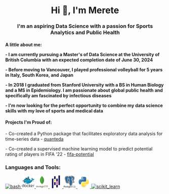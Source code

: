 <h1 align="center">Hi 👋, I'm Merete</h1>
<h3 align="center">I'm an aspiring Data Science with a passion for Sports Analytics and Public Health</h3>

<h4 align="left">A little about me:</p>
<p align="left"> - I am currently pursuing a Master's of Data Science at the University of British Columbia with an expected completion date of June 30, 2024</p>
<p align="left"> - Before moving to Vancouver, I played professional volleyball for 5 years in Italy, South Korea, and Japan</p>
<p align="left"> - In 2018 I graduated from Stanford University with a BS in Human Biology and a MS in Epidemiology. I am passionate about global public health and specifically am fascinated by infectious diseases</p>
<p align="left"> - I'm now looking for the perfect opportunity to combine my data science skills with my love of sports and medical data</p>

<h4 align="left">Projects I'm Proud of:</h4>
<p align="left"> - Co-created a Python package that facilitates exploratory data analysis for time-series data - <a href="https://quanteda.readthedocs.io/en/latest/" target="_blank" rel="noreferrer">quanteda</a></p>
<p align="left"> - Co-created a supervised machine learning model to predict potential rating of players in FIFA '22 - <a href="https://github.com/UBC-MDS/fifa-potential" target="_blank" rel="noreferrer">fifa-potential</a></p>


<h3 align="left">Languages and Tools:</h3>
<p align="left"> <a href="https://www.gnu.org/software/bash/" target="_blank" rel="noreferrer"> <img src="https://www.vectorlogo.zone/logos/gnu_bash/gnu_bash-icon.svg" alt="bash" width="40" height="40"/> </a> <a href="https://www.docker.com/" target="_blank" rel="noreferrer"> <img src="https://raw.githubusercontent.com/devicons/devicon/master/icons/docker/docker-original-wordmark.svg" alt="docker" width="40" height="40"/> </a> <a href="https://www.mongodb.com/" target="_blank" rel="noreferrer"> <img src="https://raw.githubusercontent.com/devicons/devicon/master/icons/mongodb/mongodb-original-wordmark.svg" alt="mongodb" width="40" height="40"/> </a> <a href="https://pandas.pydata.org/" target="_blank" rel="noreferrer"> <img src="https://raw.githubusercontent.com/devicons/devicon/2ae2a900d2f041da66e950e4d48052658d850630/icons/pandas/pandas-original.svg" alt="pandas" width="40" height="40"/> </a> <a href="https://www.postgresql.org" target="_blank" rel="noreferrer"> <img src="https://raw.githubusercontent.com/devicons/devicon/master/icons/postgresql/postgresql-original-wordmark.svg" alt="postgresql" width="40" height="40"/> </a> <a href="https://www.python.org" target="_blank" rel="noreferrer"> <img src="https://raw.githubusercontent.com/devicons/devicon/master/icons/python/python-original.svg" alt="python" width="40" height="40"/> </a> <a href="https://scikit-learn.org/" target="_blank" rel="noreferrer"> <img src="https://upload.wikimedia.org/wikipedia/commons/0/05/Scikit_learn_logo_small.svg" alt="scikit_learn" width="40" height="40"/> </a> </p>
